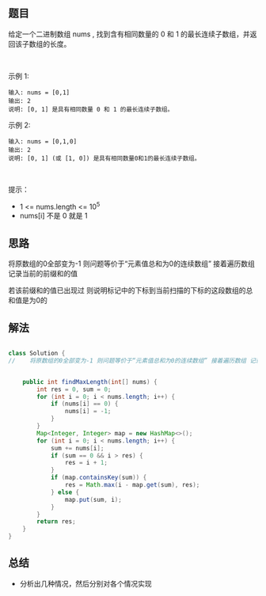
## 题目

给定一个二进制数组 nums , 找到含有相同数量的 0 和 1 的最长连续子数组，并返回该子数组的长度。

 

示例 1:

    输入: nums = [0,1]
    输出: 2
    说明: [0, 1] 是具有相同数量 0 和 1 的最长连续子数组。
示例 2:

    输入: nums = [0,1,0]
    输出: 2
    说明: [0, 1] (或 [1, 0]) 是具有相同数量0和1的最长连续子数组。
 

提示：

- 1 <= nums.length <= 10<sup>5</sup>
- nums[i] 不是 0 就是 1


## 思路

将原数组的0全部变为-1 则问题等价于“元素值总和为0的连续数组” 接着遍历数组 记录当前的前缀和的值 

若该前缀和的值已出现过 则说明标记中的下标到当前扫描的下标的这段数组的总和值是为0的

## 解法
```java

class Solution {
//    将原数组的0全部变为-1 则问题等价于“元素值总和为0的连续数组” 接着遍历数组 记录当前的前缀和的值 若该前缀和的值已出现过 则说明标记中的下标到当前扫描的下标的这段数组的总和值是为0的


    public int findMaxLength(int[] nums) {
        int res = 0, sum = 0;
        for (int i = 0; i < nums.length; i++) {
            if (nums[i] == 0) {
                nums[i] = -1;
            }
        }
        Map<Integer, Integer> map = new HashMap<>();
        for (int i = 0; i < nums.length; i++) {
            sum += nums[i];
            if (sum == 0 && i > res) {
                res = i + 1;
            }
            if (map.containsKey(sum)) {
                res = Math.max(i - map.get(sum), res);
            } else {
                map.put(sum, i);
            }
        }
        return res;
    }
}
```

## 总结

- 分析出几种情况，然后分别对各个情况实现 
